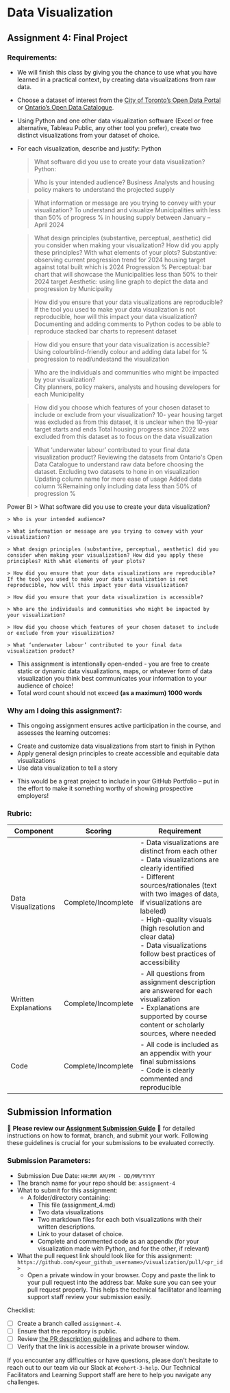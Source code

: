# Data Visualization

## Assignment 4: Final Project

### Requirements:
- We will finish this class by giving you the chance to use what you have learned in a practical context, by creating data visualizations from raw data. 
- Choose a dataset of interest from the [City of Toronto’s Open Data Portal](https://www.toronto.ca/city-government/data-research-maps/open-data/) or [Ontario’s Open Data Catalogue](https://data.ontario.ca/). 
- Using Python and one other data visualization software (Excel or free alternative, Tableau Public, any other tool you prefer), create two distinct visualizations from your dataset of choice.  
- For each visualization, describe and justify: 
Python 
    > What software did you use to create your data visualization?
    Python: 

    > Who is your intended audience? 
    Business Analysts and housing policy makers to understand the projected supply 
    
    > What information or message are you trying to convey with your visualization? 
    To understand and visualize Municipalities with less than 50% of progress % in housing supply between January – April 2024  
    
    > What design principles (substantive, perceptual, aesthetic) did you consider when making your visualization? How did you apply these principles? With what elements of your plots? 
    Substantive: observing current progression trend for 2024 housing target against total built which is 2024 Progression % 
    Perceptual: bar chart that will showcase the Municipalities less than 50% to their 2024 target 
    Aesthetic: using line graph to depict the data and progression by Municipality 
    
    > How did you ensure that your data visualizations are reproducible? If the tool you used to make your data visualization is not reproducible, how will this impact your data visualization? 
    Documenting and adding comments to Python codes to be able to reproduce stacked bar charts to represent dataset
    
    > How did you ensure that your data visualization is accessible?  
    Using colourblind-friendly colour and adding data label for % progression to read/undestand the visualization 
    
    > Who are the individuals and communities who might be impacted by your visualization?  
    City planners, policy makers, analysts and housing developers for each Municipality 
    
    > How did you choose which features of your chosen dataset to include or exclude from your visualization? 
    10- year housing target was excluded as from this dataset, it is unclear when the 10-year target starts and ends
    Total housing progress since 2022 was excluded from this dataset as to focus on the data visualization 
    
    > What ‘underwater labour’ contributed to your final data visualization product?
    Reviewing the datasets from Ontario's Open Data Catalogue to understand raw data before choosing the dataset. Excluding two datasets to hone in on visualization 
    Updating column name for more ease of usage
    Added data column %Remaining 
    only including data less than 50% of progression %

Power BI
    > What software did you use to create your data visualization?

    > Who is your intended audience? 
    
    > What information or message are you trying to convey with your visualization? 
    
    > What design principles (substantive, perceptual, aesthetic) did you consider when making your visualization? How did you apply these principles? With what elements of your plots? 
    
    > How did you ensure that your data visualizations are reproducible? If the tool you used to make your data visualization is not reproducible, how will this impact your data visualization? 
    
    > How did you ensure that your data visualization is accessible?  
    
    > Who are the individuals and communities who might be impacted by your visualization?  
    
    > How did you choose which features of your chosen dataset to include or exclude from your visualization? 
    
    > What ‘underwater labour’ contributed to your final data visualization product?
- This assignment is intentionally open-ended - you are free to create static or dynamic data visualizations, maps, or whatever form of data visualization you think best communicates your information to your audience of choice! 
- Total word count should not exceed **(as a maximum) 1000 words** 
 
### Why am I doing this assignment?:  
- This ongoing assignment ensures active participation in the course, and assesses the learning outcomes: 
* Create and customize data visualizations from start to finish in Python
* Apply general design principles to create accessible and equitable data visualizations
* Use data visualization to tell a story  
- This would be a great project to include in your GitHub Portfolio – put in the effort to make it something worthy of showing prospective employers!

### Rubric:

| Component         | Scoring  | Requirement                                                                 |
|-------------------|----------|-----------------------------------------------------------------------------|
| Data Visualizations | Complete/Incomplete | - Data visualizations are distinct from each other<br>- Data visualizations are clearly identified<br>- Different sources/rationales (text with two images of data, if visualizations are labeled)<br>- High-quality visuals (high resolution and clear data)<br>- Data visualizations follow best practices of accessibility |
| Written Explanations | Complete/Incomplete | - All questions from assignment description are answered for each visualization<br>- Explanations are supported by course content or scholarly sources, where needed |
| Code              | Complete/Incomplete | - All code is included as an appendix with your final submissions<br>- Code is clearly commented and reproducible |

## Submission Information

🚨 **Please review our [Assignment Submission Guide](https://github.com/UofT-DSI/onboarding/blob/main/onboarding_documents/submissions.md)** 🚨 for detailed instructions on how to format, branch, and submit your work. Following these guidelines is crucial for your submissions to be evaluated correctly.

### Submission Parameters:
* Submission Due Date: `HH:MM AM/PM - DD/MM/YYYY`
* The branch name for your repo should be: `assignment-4`
* What to submit for this assignment:
    * A folder/directory containing:
        * This file (assignment_4.md)
        * Two data visualizations 
        * Two markdown files for each both visualizations with their written descriptions.
        * Link to your dataset of choice.
        * Complete and commented code as an appendix (for your visualization made with Python, and for the other, if relevant) 
* What the pull request link should look like for this assignment: `https://github.com/<your_github_username>/visualization/pull/<pr_id>`
    * Open a private window in your browser. Copy and paste the link to your pull request into the address bar. Make sure you can see your pull request properly. This helps the technical facilitator and learning support staff review your submission easily.

Checklist:
- [ ] Create a branch called `assignment-4`.
- [ ] Ensure that the repository is public.
- [ ] Review [the PR description guidelines](https://github.com/UofT-DSI/onboarding/blob/main/onboarding_documents/submissions.md#guidelines-for-pull-request-descriptions) and adhere to them.
- [ ] Verify that the link is accessible in a private browser window.

If you encounter any difficulties or have questions, please don't hesitate to reach out to our team via our Slack at `#cohort-3-help`. Our Technical Facilitators and Learning Support staff are here to help you navigate any challenges.
